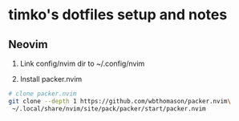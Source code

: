 # timko's dotfiles setup and notes

## Neovim

1. Link config/nvim dir to ~/.config/nvim

2. Install packer.nvim
```bash
# clone packer.nvim
git clone --depth 1 https://github.com/wbthomason/packer.nvim\
 ~/.local/share/nvim/site/pack/packer/start/packer.nvim
```
